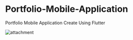 # Portfolio-Mobile-Application
Portfolio Mobile Application Create Using Flutter

![attachment](https://github.com/SE-LAPS/Portfolio-Mobile-Application/assets/87580847/b1f6bd8e-1745-4f87-88d8-9462a61450a8)
